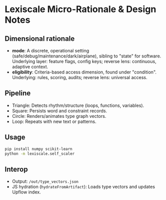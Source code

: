 # Lexiscale Micro-Rationale & Design Notes

## Dimensional rationale

- **mode**: A discrete, operational setting (safe/debug/maintenance/dark/airplane), sibling to "state" for software. Underlying layer: feature flags, config keys; reverse lens: continuous, adaptive context.
- **eligibility**: Criteria-based access dimension, found under "condition". Underlying: rules, scoring, audits; reverse lens: universal access.

## Pipeline

- Triangle: Detects rhythm/structure (loops, functions, variables).
- Square: Persists word and constraint records.
- Circle: Renders/animates type graph vectors.
- Loop: Repeats with new text or patterns.

## Usage

```sh
pip install numpy scikit-learn
python -m lexiscale.self_scaler
```

## Interop

- Output: `/out/type_vectors.json`
- JS hydration (`hydrateFromArtifact`): Loads type vectors and updates Upflow index.